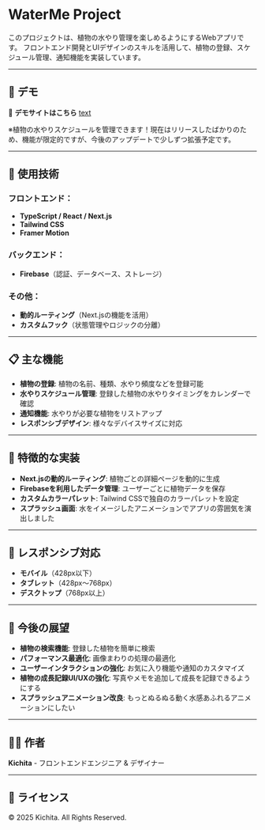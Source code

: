 # WaterMe Project

このプロジェクトは、植物の水やり管理を楽しめるようにするWebアプリです。
フロントエンド開発とUIデザインのスキルを活用して、植物の登録、スケジュール管理、通知機能を実装しています。

---

## 🤖 デモ
🔗 **デモサイトはこちら**
[text](https://waterme.vercel.app/)


※植物の水やりスケジュールを管理できます！現在はリリースしたばかりのため、機能が限定的ですが、今後のアップデートで少しずつ拡張予定です。

---

## 🔧 使用技術

### フロントエンド：
- **TypeScript / React / Next.js**
- **Tailwind CSS**
- **Framer Motion**

### バックエンド：
- **Firebase**（認証、データベース、ストレージ）

### その他：
- **動的ルーティング**（Next.jsの機能を活用）
- **カスタムフック**（状態管理やロジックの分離）

---

## 📋 主な機能
- **植物の登録**: 植物の名前、種類、水やり頻度などを登録可能
- **水やりスケジュール管理**: 登録した植物の水やりタイミングをカレンダーで確認
- **通知機能**: 水やりが必要な植物をリストアップ
- **レスポンシブデザイン**: 様々なデバイスサイズに対応

---

## 🌟 特徴的な実装
- **Next.jsの動的ルーティング**: 植物ごとの詳細ページを動的に生成
- **Firebaseを利用したデータ管理**: ユーザーごとに植物データを保存
- **カスタムカラーパレット**: Tailwind CSSで独自のカラーパレットを設定
- **スプラッシュ画面**: 水をイメージしたアニメーションでアプリの雰囲気を演出しました

---

## 📱 レスポンシブ対応
- **モバイル**（428px以下）
- **タブレット**（428px〜768px）
- **デスクトップ**（768px以上）

---

## 🚀 今後の展望
- **植物の検索機能**: 登録した植物を簡単に検索
- **パフォーマンス最適化**: 画像まわりの処理の最適化
- **ユーザーインタラクションの強化**: お気に入り機能や通知のカスタマイズ
- **植物の成長記録UI/UXの強化**: 写真やメモを追加して成長を記録できるようにする
- **スプラッシュアニメーション改良**: もっとぬるぬる動く水感あふれるアニメーションにしたい


---

## 👨‍💻 作者
**Kichita** - フロントエンドエンジニア & デザイナー

---

## 📄 ライセンス
© 2025 Kichita. All Rights Reserved.
